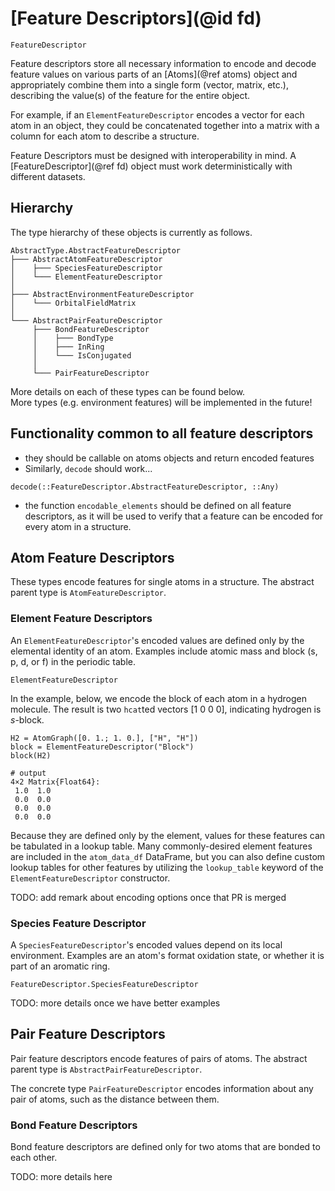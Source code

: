 # [Feature Descriptors](@id fd)

```@docs
FeatureDescriptor
```

Feature descriptors store all necessary information to encode and decode feature values on various parts of an [Atoms](@ref atoms) object and appropriately combine them into a single form (vector, matrix, etc.), describing the value(s) of the feature for the entire object.

For example, if an `ElementFeatureDescriptor` encodes a vector for each atom in an object, they could be concatenated together into a matrix with a column for each atom to describe a structure.

Feature Descriptors must be designed with interoperability in mind. A [FeatureDescriptor](@ref fd) object must work deterministically with different datasets.

## Hierarchy

The type hierarchy of these objects is currently as follows.

```text
AbstractType.AbstractFeatureDescriptor
├─── AbstractAtomFeatureDescriptor
│    ├─── SpeciesFeatureDescriptor
│    └─── ElementFeatureDescriptor
│
├─── AbstractEnvironmentFeatureDescriptor
│    └─── OrbitalFieldMatrix
│
└─── AbstractPairFeatureDescriptor
     ├─── BondFeatureDescriptor
     │    ├─── BondType
     │    ├─── InRing
     │    └─── IsConjugated
     │
     └─── PairFeatureDescriptor
```

More details on each of these types can be found below.\
More types (e.g. environment features) will be implemented in the future!

## Functionality common to all feature descriptors

* they should be callable on atoms objects and return encoded features
* Similarly, `decode` should work...
```@docs
decode(::FeatureDescriptor.AbstractFeatureDescriptor, ::Any)
```
* the function `encodable_elements` should be defined on all feature descriptors, as it will be used to verify that a feature can be encoded for every atom in a structure.

## Atom Feature Descriptors

These types encode features for single atoms in a structure. The abstract parent type is `AtomFeatureDescriptor`.

### Element Feature Descriptors

An `ElementFeatureDescriptor`'s encoded values are defined only by the elemental identity of an atom. Examples include atomic mass and block (s, p, d, or f) in the periodic table.

```@docs
ElementFeatureDescriptor
```

In the example, below, we encode the block of each atom in a hydrogen molecule. The result is two `hcat`ted vectors [1 0 0 0], indicating hydrogen is _s_-block.

```jldoctest; setup = :(using ChemistryFeaturization.Atoms, ChemistryFeaturization.FeatureDescriptor)
H2 = AtomGraph([0. 1.; 1. 0.], ["H", "H"])
block = ElementFeatureDescriptor("Block")
block(H2)

# output
4×2 Matrix{Float64}:
 1.0  1.0
 0.0  0.0
 0.0  0.0
 0.0  0.0
```

Because they are defined only by the element, values for these features can be tabulated in a lookup table. Many commonly-desired element features are included in the `atom_data_df` DataFrame, but you can also define custom lookup tables for other features by utilizing the `lookup_table` keyword of the `ElementFeatureDescriptor` constructor.

TODO: add remark about encoding options once that PR is merged

### Species Feature Descriptor

A `SpeciesFeatureDescriptor`'s encoded values depend on its local environment. Examples are an atom's format oxidation state, or whether it is part of an aromatic ring.

```@docs
FeatureDescriptor.SpeciesFeatureDescriptor
```

TODO: more details once we have better examples

## Pair Feature Descriptors

Pair feature descriptors encode features of pairs of atoms. The abstract parent type is `AbstractPairFeatureDescriptor`.

The concrete type `PairFeatureDescriptor` encodes information about any pair of atoms, such as the distance between them.

### Bond Feature Descriptors

Bond feature descriptors are defined only for two atoms that are bonded to each other.

TODO: more details here